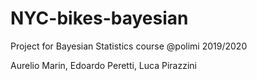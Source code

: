 # NYC-bikes-bayesian

Project for Bayesian Statistics course @polimi 2019/2020

Aurelio Marin, Edoardo Peretti, Luca Pirazzini
